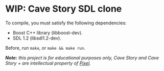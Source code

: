 # WIP: Cave Story SDL clone
To compile, you must satisfy the following dependencies:

 - Boost C++ library (libboost-dev).
 - SDL 1.2 (libsdl1.2-dev).

Before, run `make`, or `make && make run`.

***Note:** this project is for educational purposes only, Cave Story and Cave Story + are intellectual property of [Pixel](http://studiopixel.sakura.ne.jp/).*
